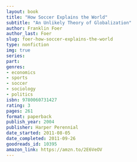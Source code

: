 ```yaml
---
layout: book
title: "How Soccer Explains the World"
subtitle: "An Unlikely Theory of Globalization"
author: Franklin Foer
author_last: Foer
slug: foer-how-soccer-explains-the-world
type: nonfiction
img: true
series: 
part: 
genres:
- economics
- sports
- soccer
- sociology
- politics
isbn: 9780060731427
rating: 3
pages: 261
format: paperback
publish_year: 2004
publisher: Harper Perennial
date_started: 2011-08-05
date_completed: 2011-09-26
goodreads_id: 10395
amazon_link: https://amzn.to/2E6VeOV
---
```

